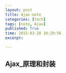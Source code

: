 ```yaml
---
layout: post
title: Ajax-note
categories: [tech]
tags: [note, Ajax]
published: True
time: 2015-03-28 10:20:56
excerpt: 

---
```


## Ajax_原理和封装

